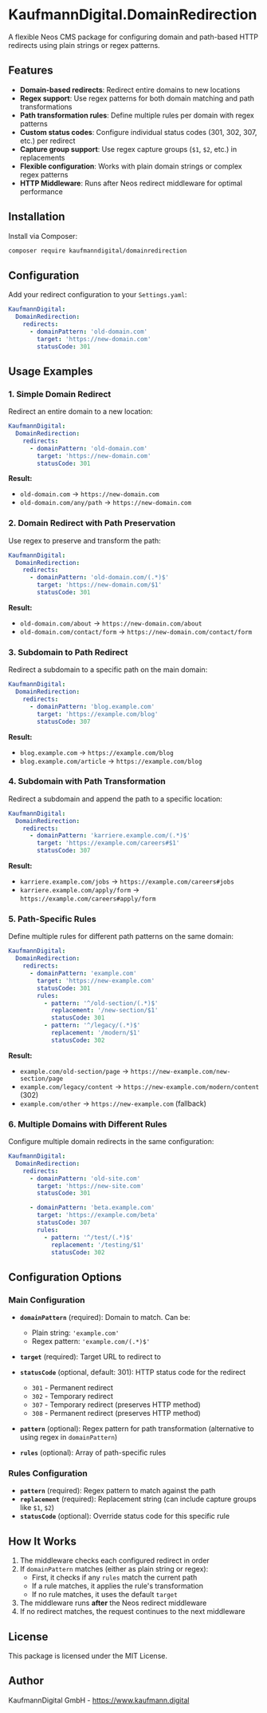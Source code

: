 # KaufmannDigital.DomainRedirection

A flexible Neos CMS package for configuring domain and path-based HTTP redirects using plain strings or regex patterns.

## Features

- **Domain-based redirects**: Redirect entire domains to new locations
- **Regex support**: Use regex patterns for both domain matching and path transformations
- **Path transformation rules**: Define multiple rules per domain with regex patterns
- **Custom status codes**: Configure individual status codes (301, 302, 307, etc.) per redirect
- **Capture group support**: Use regex capture groups (`$1`, `$2`, etc.) in replacements
- **Flexible configuration**: Works with plain domain strings or complex regex patterns
- **HTTP Middleware**: Runs after Neos redirect middleware for optimal performance

## Installation

Install via Composer:

```bash
composer require kaufmanndigital/domainredirection
```

## Configuration

Add your redirect configuration to your `Settings.yaml`:

```yaml
KaufmannDigital:
  DomainRedirection:
    redirects:
      - domainPattern: 'old-domain.com'
        target: 'https://new-domain.com'
        statusCode: 301
```

## Usage Examples

### 1. Simple Domain Redirect

Redirect an entire domain to a new location:

```yaml
KaufmannDigital:
  DomainRedirection:
    redirects:
      - domainPattern: 'old-domain.com'
        target: 'https://new-domain.com'
        statusCode: 301
```

**Result:**
- `old-domain.com` → `https://new-domain.com`
- `old-domain.com/any/path` → `https://new-domain.com`

### 2. Domain Redirect with Path Preservation

Use regex to preserve and transform the path:

```yaml
KaufmannDigital:
  DomainRedirection:
    redirects:
      - domainPattern: 'old-domain.com/(.*)$'
        target: 'https://new-domain.com/$1'
        statusCode: 301
```

**Result:**
- `old-domain.com/about` → `https://new-domain.com/about`
- `old-domain.com/contact/form` → `https://new-domain.com/contact/form`

### 3. Subdomain to Path Redirect

Redirect a subdomain to a specific path on the main domain:

```yaml
KaufmannDigital:
  DomainRedirection:
    redirects:
      - domainPattern: 'blog.example.com'
        target: 'https://example.com/blog'
        statusCode: 307
```

**Result:**
- `blog.example.com` → `https://example.com/blog`
- `blog.example.com/article` → `https://example.com/blog`

### 4. Subdomain with Path Transformation

Redirect a subdomain and append the path to a specific location:

```yaml
KaufmannDigital:
  DomainRedirection:
    redirects:
      - domainPattern: 'karriere.example.com/(.*)$'
        target: 'https://example.com/careers#$1'
        statusCode: 307
```

**Result:**
- `karriere.example.com/jobs` → `https://example.com/careers#jobs`
- `karriere.example.com/apply/form` → `https://example.com/careers#apply/form`

### 5. Path-Specific Rules

Define multiple rules for different path patterns on the same domain:

```yaml
KaufmannDigital:
  DomainRedirection:
    redirects:
      - domainPattern: 'example.com'
        target: 'https://new-example.com'
        statusCode: 301
        rules:
          - pattern: '^/old-section/(.*)$'
            replacement: '/new-section/$1'
            statusCode: 301
          - pattern: '^/legacy/(.*)$'
            replacement: '/modern/$1'
            statusCode: 302
```

**Result:**
- `example.com/old-section/page` → `https://new-example.com/new-section/page`
- `example.com/legacy/content` → `https://new-example.com/modern/content` (302)
- `example.com/other` → `https://new-example.com` (fallback)

### 6. Multiple Domains with Different Rules

Configure multiple domain redirects in the same configuration:

```yaml
KaufmannDigital:
  DomainRedirection:
    redirects:
      - domainPattern: 'old-site.com'
        target: 'https://new-site.com'
        statusCode: 301

      - domainPattern: 'beta.example.com'
        target: 'https://example.com/beta'
        statusCode: 307
        rules:
          - pattern: '^/test/(.*)$'
            replacement: '/testing/$1'
            statusCode: 302
```

## Configuration Options

### Main Configuration

- **`domainPattern`** (required): Domain to match. Can be:
  - Plain string: `'example.com'`
  - Regex pattern: `'example.com/(.*)$'`

- **`target`** (required): Target URL to redirect to

- **`statusCode`** (optional, default: 301): HTTP status code for the redirect
  - `301` - Permanent redirect
  - `302` - Temporary redirect
  - `307` - Temporary redirect (preserves HTTP method)
  - `308` - Permanent redirect (preserves HTTP method)

- **`pattern`** (optional): Regex pattern for path transformation (alternative to using regex in `domainPattern`)

- **`rules`** (optional): Array of path-specific rules

### Rules Configuration

- **`pattern`** (required): Regex pattern to match against the path
- **`replacement`** (required): Replacement string (can include capture groups like `$1`, `$2`)
- **`statusCode`** (optional): Override status code for this specific rule

## How It Works

1. The middleware checks each configured redirect in order
2. If `domainPattern` matches (either as plain string or regex):
   - First, it checks if any `rules` match the current path
   - If a rule matches, it applies the rule's transformation
   - If no rule matches, it uses the default `target`
3. The middleware runs **after** the Neos redirect middleware
4. If no redirect matches, the request continues to the next middleware

## License

This package is licensed under the MIT License.

## Author

KaufmannDigital GmbH - https://www.kaufmann.digital